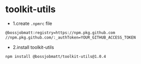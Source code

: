 # toolkit-utils

- 1.create `.npmrc` file

```bash
@bossjobmatt:registry=https://npm.pkg.github.com
//npm.pkg.github.com/:_authToken=YOUR_GITHUB_ACCESS_TOKEN
```

- 2.install toolkit-utils

```bash
npm install @bossjobmatt/toolkit-utils@1.0.4
```